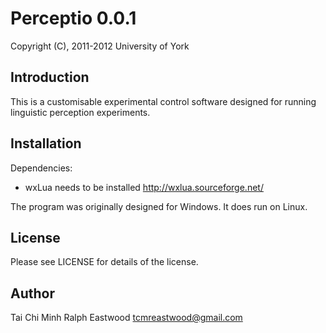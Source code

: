 Perceptio 0.0.1
===============

Copyright (C), 2011-2012 University of York

Introduction
------------

This is a customisable experimental control software designed for running
linguistic perception experiments.

Installation
------------

Dependencies:
* wxLua needs to be installed http://wxlua.sourceforge.net/

The program was originally designed for Windows.  It does run on Linux.

License
-------

Please see LICENSE for details of the license.

Author
------

Tai Chi Minh Ralph Eastwood
tcmreastwood@gmail.com
